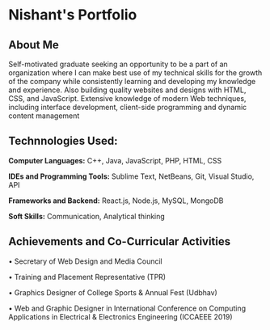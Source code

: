 # Nishant's Portfolio
## About Me


Self-motivated graduate seeking an opportunity to be a part of an organization where I can make best use of my technical skills for the growth of the company while consistently learning and developing my knowledge and experience. 
Also building quality websites and designs with HTML, CSS, and JavaScript. Extensive knowledge of modern Web techniques, including interface development, client-side programming and dynamic content management

## Technnologies Used:
**Computer Languages:** C++, Java, JavaScript, PHP, HTML, CSS

**IDEs and Programming Tools:** Sublime Text, NetBeans, Git, Visual Studio, API

**Frameworks and Backend:** React.js, Node.js, MySQL, MongoDB

**Soft Skills:** Communication, Analytical thinking

## Achievements and Co-Curricular Activities
• Secretary of Web Design and Media Council

• Training and Placement Representative (TPR)

• Graphics Designer of College Sports & Annual Fest (Udbhav)

• Web and Graphic Designer in International Conference on Computing Applications in Electrical & Electronics Engineering (ICCAEEE 2019)

